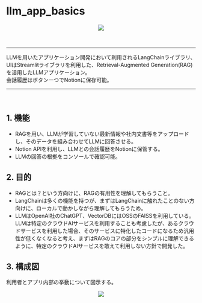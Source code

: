 # llm_app_basics
<p align="center">
  <img src="https://github.com/Kamy-dev/llm_app_basics/assets/130248710/60a6d148-4db5-4bbe-b851-8fd00fb7accc" />
</p>

<br>

----

LLMを用いたアプリケーション開発において利用されるLangChainライブラリ、UIはStreamlitライブラリを利用した、Retrieval-Augmented Generation(RAG)を活用したLLMアプリケーション。  
会話履歴はボタン一つでNotionに保存可能。

----    
<br>

## 1. 機能

- RAGを用い、LLMが学習していない最新情報や社内文書等をアップロードし、そのデータを組み合わせてLLMに回答させる。
- Notion APIを利用し、LLMとの会話履歴をNotionに保管する。
- LLMの回答の根拠をコンソールで確認可能。

## 2. 目的

- RAGとは？という方向けに、RAGの有用性を理解してもらうこと。
- LangChainは多くの機能を持つが、まずはLangChainに触れたことのない方向けに、ローカルで動かしながら理解してもらうため。
- LLMはOpenAI社のChatGPT、VectorDBにはOSSのFAISSを利用している。
  LLMは特定のクラウドAIサービスを利用することも考慮したが、あるクラウドサービスを利用した場合、そのサービスに特化したコードになるため汎用性が低くなくなると考え、まずはRAGのコアの部分をシンプルに理解できるように、特定のクラウドAIサービスを敢えて利用しない方針で開発した。

## 3. 構成図

利用者とアプリ内部の挙動について図示する。
<br>

<p align="center">
  <img src="https://github.com/Kamy-dev/llm_app_basics/assets/130248710/e73ef201-ad7b-4512-8597-93f56c2487c0" />
</p>

<br>
